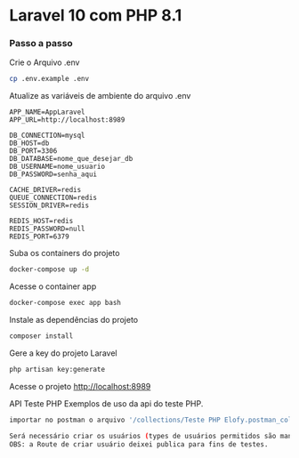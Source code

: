 # Laravel 10 com PHP 8.1

### Passo a passo

Crie o Arquivo .env

```sh
cp .env.example .env
```

Atualize as variáveis de ambiente do arquivo .env

```dosini
APP_NAME=AppLaravel
APP_URL=http://localhost:8989

DB_CONNECTION=mysql
DB_HOST=db
DB_PORT=3306
DB_DATABASE=nome_que_desejar_db
DB_USERNAME=nome_usuario
DB_PASSWORD=senha_aqui

CACHE_DRIVER=redis
QUEUE_CONNECTION=redis
SESSION_DRIVER=redis

REDIS_HOST=redis
REDIS_PASSWORD=null
REDIS_PORT=6379
```

Suba os containers do projeto

```sh
docker-compose up -d
```

Acesse o container app

```sh
docker-compose exec app bash
```

Instale as dependências do projeto

```sh
composer install
```

Gere a key do projeto Laravel

```sh
php artisan key:generate
```

Acesse o projeto
[http://localhost:8989](http://localhost:8989)

API Teste PHP
Exemplos de uso da api do teste PHP.

```sh
importar no postman o arquivo '/collections/Teste PHP Elofy.postman_collection.json'

Será necessário criar os usuários (types de usuários permitidos são manager e employee) para conseguir realizar os testes
OBS: a Route de criar usuário deixei publica para fins de testes.
```
